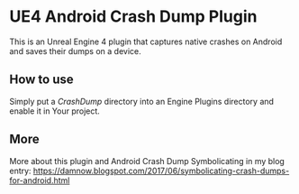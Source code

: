 UE4 Android Crash Dump Plugin
=====
This is an Unreal Engine 4 plugin that captures native crashes on Android and saves their dumps on a device.

## How to use
Simply put a *CrashDump* directory into an Engine Plugins directory and enable it in Your project.

## More
More about this plugin and Android Crash Dump Symbolicating in my blog entry: https://damnow.blogspot.com/2017/06/symbolicating-crash-dumps-for-android.html